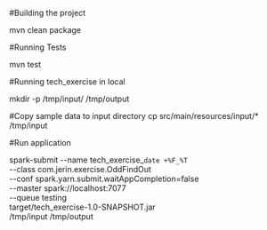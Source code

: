 #Building the project

mvn clean package

#Running Tests

mvn test

#Running tech_exercise in local

mkdir -p /tmp/input/ /tmp/output

#Copy sample data to input directory
cp src/main/resources/input/* /tmp/input

#Run application

spark-submit --name tech_exercise_`date +%F_%T` \
--class com.jerin.exercise.OddFindOut \
--conf spark.yarn.submit.waitAppCompletion=false  \
--master spark://localhost:7077  \
--queue testing \
target/tech_exercise-1.0-SNAPSHOT.jar \
/tmp/input /tmp/output
